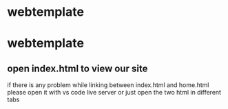 # webtemplate
# webtemplate
## open index.html to view our site 
if there is any problem while linking between index.html and home.html please open it with vs code live server
 or just open the two html in different tabs 
